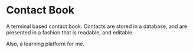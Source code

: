# Contact Book
A terminal based contact book. Contacts are stored in a database, and are presented in a fashion that is readable, and editable.

Also, a learning platform for me.
